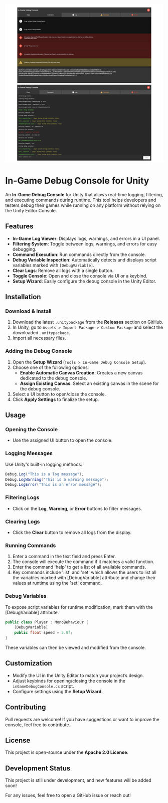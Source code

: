 ![Debug Console Screenshots](Screenshots/inGameDebugConsoleDemo.png)

# In-Game Debug Console for Unity

An **In-Game Debug Console** for Unity that allows real-time logging, filtering, and executing commands during runtime. This tool helps developers and testers debug their games while running on any platform without relying on the Unity Editor Console.

## Features

- **In-Game Log Viewer**: Displays logs, warnings, and errors in a UI panel.
- **Filtering System**: Toggle between logs, warnings, and errors for easy debugging.
- **Command Execution**: Run commands directly from the console.
- **Debug Variable Inspection**: Automatically detects and displays script variables marked with `[DebugVariable]`.
- **Clear Logs**: Remove all logs with a single button.
- **Toggle Console**: Open and close the console via UI or a keybind.
- **Setup Wizard**: Easily configure the debug console in the Unity Editor.

## Installation

### Download & Install

1. Download the latest `.unitypackage` from the **Releases** section on GitHub.
2. In Unity, go to `Assets > Import Package > Custom Package` and select the downloaded `.unitypackage`.
3. Import all necessary files.

### Adding the Debug Console

1. Open the **Setup Wizard** (`Tools > In-Game Debug Console Setup`).
2. Choose one of the following options:
   - **Enable Automatic Canvas Creation**: Creates a new canvas dedicated to the debug console.
   - **Assign Existing Canvas**: Select an existing canvas in the scene for the debug console.
3. Select a UI button to open/close the console.
4. Click **Apply Settings** to finalize the setup.

## Usage

### Opening the Console

- Use the assigned UI button to open the console.

### Logging Messages

Use Unity's built-in logging methods:

```csharp
Debug.Log("This is a log message");
Debug.LogWarning("This is a warning message");
Debug.LogError("This is an error message");
```

### Filtering Logs

- Click on the **Log**, **Warning**, or **Error** buttons to filter messages.

### Clearing Logs

- Click the **Clear** button to remove all logs from the display.

### Running Commands

1. Enter a command in the text field and press Enter.
2. The console will execute the command if it matches a valid function.
3. Enter the command 'help' to get a list of all available commands.
4. Key commands include 'list' and 'set' which allows the users to list all the variables marked with [DebugVariable] attribute and change their values at runtime using the 'set' command.

### Debug Variables

To expose script variables for runtime modification, mark them with the [DebugVariable] attribute:

```csharp
public class Player : MonoBehaviour {
    [DebugVariable]
    public float speed = 5.0f;
}
```

These variables can then be viewed and modified from the console.

## Customization

- Modify the UI in the Unity Editor to match your project’s design.
- Adjust keybinds for opening/closing the console in the `inGameDebugConsole.cs` script.
- Configure settings using the **Setup Wizard**.

## Contributing

Pull requests are welcome! If you have suggestions or want to improve the console, feel free to contribute.

## License

This project is open-source under the **Apache 2.0 License**.

## Development Status

This project is still under development, and new features will be added soon!

For any issues, feel free to open a GitHub issue or reach out!
